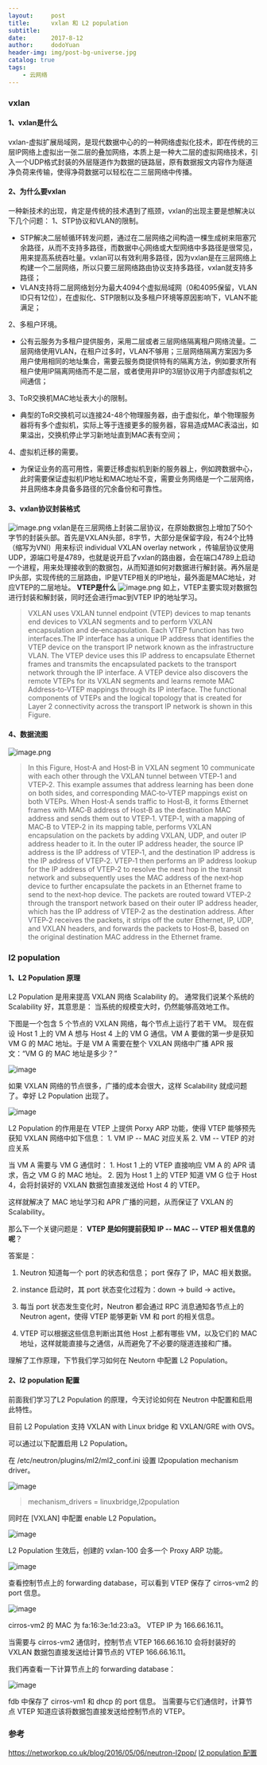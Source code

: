 ```yaml
---
layout:     post
title:      vxlan 和 L2 population
subtitle:
date:       2017-8-12
author:     dodoYuan
header-img: img/post-bg-universe.jpg
catalog: true
tags:
    - 云网络
---
```


### vxlan
#### 1、vxlan是什么
vxlan-虚拟扩展局域网，是现代数据中心的的一种网络虚拟化技术，即在传统的三层IP网络上虚拟出一张二层的叠加网络，本质上是一种大二层的虚拟网络技术，引入一个UDP格式封装的外层隧道作为数据的链路层，原有数据报文内容作为隧道净负荷来传输，使得净荷数据可以轻松在二三层网络中传播。
#### 2、为什么要vxlan
一种新技术的出现，肯定是传统的技术遇到了瓶颈，vxlan的出现主要是想解决以下几个问题：
1、STP协议和VLAN的限制。
* STP解决二层帧循环转发问题，通过在二层网络之间构造一棵生成树来阻塞冗余路径，从而不支持多路径，而数据中心网络或大型网络中多路径是很常见，用来提高系统吞吐量。vxlan可以有效利用多路径，因为vxlan是在三层网络上构建一个二层网络，所以只要三层网络路由协议支持多路径，vxlan就支持多路径；
* VLAN支持将二层网络划分为最大4094个虚拟局域网（0和4095保留，VLAN ID只有12位），在虚拟化、STP限制以及多租户环境等原因影响下，VLAN不能满足；

2、多租户环境。
* 公有云服务为多租户提供服务，采用二层或者三层网络隔离租户网络流量。二层网络使用VLAN，在租户过多时，VLAN不够用；三层网络隔离方案因为多用户使用相同的地址集合，需要云服务商提供特有的隔离方法，例如要求所有租户使用IP隔离网络而不是二层，或者使用非IP的3层协议用于内部虚拟机之间通信；

3、ToR交换机MAC地址表大小的限制。
* 典型的ToR交换机可以连接24-48个物理服务器，由于虚拟化，单个物理服务器将有多个虚拟机，实际上等于连接更多的服务器，容易造成MAC表溢出，如果溢出，交换机停止学习新地址直到MAC表有空间；

4、虚拟机迁移的需要。
* 为保证业务的高可用性，需要迁移虚拟机到新的服务器上，例如跨数据中心，此时需要保证虚拟机IP地址和MAC地址不变，需要业务网络是一个二层网络，并且网络本身具备多路径的冗余备份和可靠性。
#### 3、vxlan协议封装格式
![image.png](https://upload-images.jianshu.io/upload_images/3635313-530a90790066344f.png?imageMogr2/auto-orient/strip%7CimageView2/2/w/1240)
vxlan是在三层网络上封装二层协议，在原始数据包上增加了50个字节的封装头部。首先是VXLAN头部，8字节，大部分是保留字段，有24个比特（缩写为VNI）用来标识 individual VXLAN overlay network ，传输层协议使用UDP，源端口号是4789，也就是说开启了vxlan的路由器，会在端口4789上启动一个进程，用来处理接收到的数据包，从而知道如何对数据进行解封装。再外层是IP头部，实现传统的三层路由，IP是VTEP相关的IP地址，最外面是MAC地址，对应VTEP的二层地址。
**VTEP是什么**
![image.png](https://upload-images.jianshu.io/upload_images/3635313-e6b4f0e13cff227b.png?imageMogr2/auto-orient/strip%7CimageView2/2/w/1240)
如上，VTEP主要实现对数据包进行封装和解封装，同时还会进行mac到VTEP IP的地址学习。
>VXLAN uses VXLAN tunnel endpoint (VTEP) devices to map tenants end devices to VXLAN segments and to perform VXLAN encapsulation and de‐encapsulation. Each VTEP function has two interfaces.The IP interface has a unique IP address that identifies the VTEP device on the transport IP network known as the infrastructure VLAN. The VTEP device uses this IP address to encapsulate Ethernet frames and transmits the encapsulated packets to the transport network through the IP interface. A VTEP
device also discovers the remote VTEPs for its VXLAN segments and learns remote MAC Address‐to‐VTEP mappings through its IP interface. The functional components of VTEPs and the logical topology that is created for Layer 2 connectivity across the transport IP network is shown in this Figure.

#### 4、数据流图
![image.png](https://upload-images.jianshu.io/upload_images/3635313-6c129b35382e8410.png?imageMogr2/auto-orient/strip%7CimageView2/2/w/1240)
>In this Figure, Host‐A and Host‐B in VXLAN segment 10 communicate with each other through the VXLAN tunnel between VTEP‐1 and VTEP‐2. This example assumes that address learning has been done on both sides, and corresponding MAC‐to‐VTEP mappings exist on both VTEPs. When Host‐A sends traffic to Host‐B, it forms Ethernet frames with MAC‐B address of Host‐B as the destination MAC address and sends them out to VTEP‐1. VTEP‐1, with a mapping of MAC‐B to VTEP‐2 in its mapping table, performs VXLAN encapsulation on the packets by adding VXLAN, UDP, and outer IP address header to it. In the outer IP address header, the source IP address is the IP address of VTEP‐1, and the destination IP address is the IP address of VTEP‐2. VTEP‐1 then performs an IP address lookup for the IP address of VTEP‐2 to resolve the next hop in the transit network and subsequently uses the MAC address of the next‐hop device to further encapsulate the packets in an Ethernet frame to send to the next‐hop device.
    The packets are routed toward VTEP‐2 through the transport network based on their outer IP address header, which has the IP address of VTEP‐2 as the destination address. After VTEP‐2 receives the packets, it strips off the outer Ethernet, IP, UDP, and VXLAN headers, and forwards the packets to Host‐B, based on the original destination MAC address in the Ethernet frame.

### l2 population
#### 1、L2 Population 原理
L2 Population 是用来提高 VXLAN 网络 Scalability 的。
通常我们说某个系统的 Scalability 好，其意思是： 当系统的规模变大时，仍然能够高效地工作。

下图是一个包含 5 个节点的 VXLAN 网络，每个节点上运行了若干 VM。
现在假设 Host 1 上的 VM A 想与 Host 4 上的 VM G 通信。VM A 要做的第一步是获知 VM G 的 MAC 地址。于是 VM A 需要在整个 VXLAN 网络中广播 APR 报文：“VM G 的 MAC 地址是多少？”

![image](http://upload-images.jianshu.io/upload_images/3635313-5d1bd2dcd7f330bc.jpg?imageMogr2/auto-orient/strip%7CimageView2/2/w/1240 "http://7xo6kd.com1.z0.glb.clouddn.com/upload-ueditor-image-20161115-1479162754573009621.png")

如果 VXLAN 网络的节点很多，广播的成本会很大，这样 Scalability 就成问题了。幸好 L2 Population 出现了。

![image](http://upload-images.jianshu.io/upload_images/3635313-a7b7268e08f26914.jpg?imageMogr2/auto-orient/strip%7CimageView2/2/w/1240 "http://7xo6kd.com1.z0.glb.clouddn.com/upload-ueditor-image-20161115-1479162754747078834.png")

L2 Population 的作用是在 VTEP 上提供 Porxy ARP 功能，使得 VTEP 能够预先获知 VXLAN 网络中如下信息：
1\. VM IP -- MAC 对应关系
2\. VM -- VTEP 的对应关系

当 VM A 需要与 VM G 通信时：
1\. Host 1 上的 VTEP 直接响应 VM A 的 APR 请求，告之 VM G 的 MAC 地址。
2\. 因为 Host 1 上的 VTEP 知道 VM G 位于 Host 4，会将封装好的 VXLAN 数据包直接发送给 Host 4 的 VTEP。

这样就解决了 MAC 地址学习和 APR 广播的问题，从而保证了 VXLAN 的 Scalability。

那么下一个关键问题是：
**VTEP 是如何提前获知 IP -- MAC -- VTEP 相关信息的呢**？

答案是：
1.  Neutron 知道每一个 port 的状态和信息； port 保存了 IP，MAC 相关数据。

2.  instance 启动时，其 port 状态变化过程为：down -> build -> active。

3.  每当 port 状态发生变化时，Neutron 都会通过 RPC 消息通知各节点上的 Neutron agent，使得 VTEP 能够更新 VM 和 port 的相关信息。

4.  VTEP 可以根据这些信息判断出其他 Host 上都有哪些 VM，以及它们的 MAC 地址，这样就能直接与之通信，从而避免了不必要的隧道连接和广播。

理解了工作原理，下节我们学习如何在 Neutorn 中配置 L2 Population。
#### 2、l2 population 配置
前面我们学习了L2 Population 的原理，今天讨论如何在 Neutron 中配置和启用此特性。

目前 L2 Population 支持 VXLAN with Linux bridge 和 VXLAN/GRE with OVS。

可以通过以下配置启用 L2 Population。

在 /etc/neutron/plugins/ml2/ml2_conf.ini 设置 l2population mechanism driver。

![image](http://upload-images.jianshu.io/upload_images/3635313-46f493ea9680b856.jpg?imageMogr2/auto-orient/strip%7CimageView2/2/w/1240 "http://7xo6kd.com1.z0.glb.clouddn.com/upload-ueditor-image-20161117-1479336871744014127.png")

> mechanism_drivers = linuxbridge,l2population

同时在 [VXLAN] 中配置 enable L2 Population。

![image](http://upload-images.jianshu.io/upload_images/3635313-32f3ec810bfc729d.jpg?imageMogr2/auto-orient/strip%7CimageView2/2/w/1240 "http://7xo6kd.com1.z0.glb.clouddn.com/upload-ueditor-image-20161117-1479336871775097441.png")

L2 Population 生效后，创建的 vxlan-100 会多一个 Proxy ARP 功能。

![image](http://upload-images.jianshu.io/upload_images/3635313-18bf06571f3194fa.jpg?imageMogr2/auto-orient/strip%7CimageView2/2/w/1240 "http://7xo6kd.com1.z0.glb.clouddn.com/upload-ueditor-image-20161117-1479336871845026357.png")

查看控制节点上的 forwarding database，可以看到 VTEP 保存了 cirros-vm2 的 port 信息。

![image](http://upload-images.jianshu.io/upload_images/3635313-0933f955fa645e3c.jpg?imageMogr2/auto-orient/strip%7CimageView2/2/w/1240 "http://7xo6kd.com1.z0.glb.clouddn.com/upload-ueditor-image-20161117-1479336871883017370.png")

cirros-vm2 的 MAC 为 fa:16:3e:1d:23:a3。 VTEP IP 为 166.66.16.11。

当需要与 cirros-vm2 通信时，控制节点 VTEP 166.66.16.10 会将封装好的 VXLAN 数据包直接发送给计算节点的 VTEP 166.66.16.11。

我们再查看一下计算节点上的 forwarding database：

![image](http://upload-images.jianshu.io/upload_images/3635313-be60323b69bc8e95.jpg?imageMogr2/auto-orient/strip%7CimageView2/2/w/1240 "http://7xo6kd.com1.z0.glb.clouddn.com/upload-ueditor-image-20161117-1479336871950004438.png")

fdb 中保存了 cirros-vm1 和 dhcp 的 port 信息。 当需要与它们通信时，计算节点 VTEP 知道应该将数据包直接发送给控制节点的 VTEP。


### 参考
https://networkop.co.uk/blog/2016/05/06/neutron-l2pop/
[l2 population 配置](https://www.ibm.com/developerworks/community/blogs/132cfa78-44b0-4376-85d0-d3096cd30d3f/entry/%E9%85%8D%E7%BD%AE_L2_Population_%E6%AF%8F%E5%A4%A95%E5%88%86%E9%92%9F%E7%8E%A9%E8%BD%AC_OpenStack_114?lang=en_us)